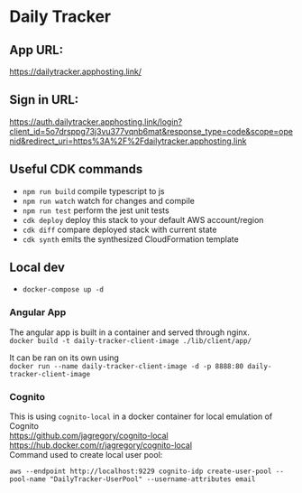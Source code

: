 # Daily Tracker

## App URL:
https://dailytracker.apphosting.link/

## Sign in URL:
https://auth.dailytracker.apphosting.link/login?client_id=5o7drsppg73j3vu377vqnb6mat&response_type=code&scope=openid&redirect_uri=https%3A%2F%2Fdailytracker.apphosting.link

## Useful CDK commands

* `npm run build`   compile typescript to js
* `npm run watch`   watch for changes and compile
* `npm run test`    perform the jest unit tests
* `cdk deploy`      deploy this stack to your default AWS account/region
* `cdk diff`        compare deployed stack with current state
* `cdk synth`       emits the synthesized CloudFormation template

## Local dev
* `docker-compose up -d`

### Angular App
The angular app is built in a container and served through nginx.  
`docker build -t daily-tracker-client-image ./lib/client/app/`  

It can be ran on its own using  
`docker run --name daily-tracker-client-image -d -p 8888:80 daily-tracker-client-image`  

### Cognito
This is using `cognito-local` in a docker container for local emulation of Cognito  
https://github.com/jagregory/cognito-local  
https://hub.docker.com/r/jagregory/cognito-local  
Command used to create local user pool:
```
aws --endpoint http://localhost:9229 cognito-idp create-user-pool --pool-name "DailyTracker-UserPool" --username-attributes email
```
